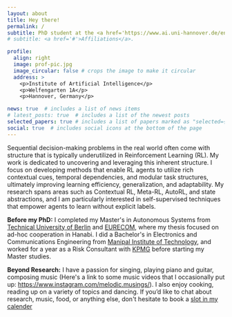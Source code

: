 ```yaml
---
layout: about
title: Hey there!
permalink: /
subtitle: PhD student at the <a href='https://www.ai.uni-hannover.de/en/'>Institute of Artificial Intellifence, Hannover</a> with <a href='https://www.ai.uni-hannover.de/de/lindauer'>Marius Lindauer
# subtitle: <a href='#'>Affiliations</a>. 

profile:
  align: right
  image: prof-pic.jpg
  image_circular: false # crops the image to make it circular
  address: >
    <p>Institute of Artificial Intelligence</p>
    <p>Welfengarten 1A</p>
    <p>Hannover, Germany</p>

news: true  # includes a list of news items
# latest_posts: true  # includes a list of the newest posts
selected_papers: true # includes a list of papers marked as "selected={true}"
social: true  # includes social icons at the bottom of the page
---
```


<!-- Researcher at the [Institute of Artificial Intelligence](https://www.ai.uni-hannover.de/en/). -->

Sequential decision-making problems in the real world often come with structure that is typically underutilized in Reinforcement Learning (RL). 
My work is dedicated to uncovering and leveraging this inherent structure. I focus on developing methods that enable RL agents to utilize rich contextual cues, temporal dependencies, and modular task structures, ultimately improving learning efficiency, generalization, and adaptability. My research spans areas such as Contextual RL, Meta-RL, AutoRL, and state abstractions, and I am particularly interested in self-supervised techniques that empower agents to learn without explicit labels.

**Before my PhD:** I completed my Master's in Autonomous Systems from [Technical University of Berlin](https://www.tu.berlin/en/) and [EURECOM](https://www.eurecom.fr/en), 
where my thesis focused on ad-hoc cooperation in Hanabi. 
I did a Bachelor's in Electronics and Communications Engineering from [Manipal Institute of Technology](https://www.manipal.edu/mit.html), and worked for a year as a Risk Consultant with [KPMG](https://kpmg.com/de/de/home.html) before starting my Master studies.

**Beyond Research:** I have a passion for singing, playing piano and guitar, composing music (Here's a link to some music videos that I occasionally put up: https://www.instagram.com/melodic.musings/). 
I also enjoy cooking, reading up on a variety of topics and dancing.
If you’d like to chat about research, music, food, or anything else, don't hesitate to book a [slot in my calender](https://calendar.google.com/calendar/u/0/appointments/schedules/AcZssZ2HIgZFJjg6BuXnSMlPTnyqgT7UcBdumLA7ctxYu-524bHNePzFhXCBWXIfCLq91oM9SGGuLL3O)